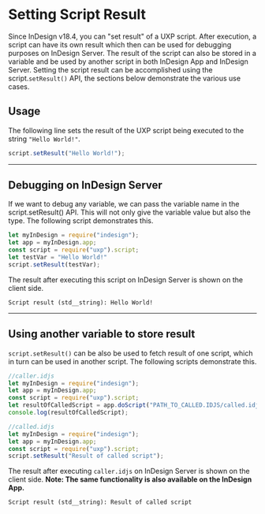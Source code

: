 # Setting Script Result

Since InDesign v18.4, you can "set result" of a UXP script. After execution, a script can have its own result which then can be used for debugging purposes on InDesign Server. The result of the script can also be stored in a variable and be used by another script in both InDesign App and InDesign Server. Setting the script result can be accomplished using the script.`setResult()` API, the sections below demonstrate the various use cases. 

## Usage
The following line sets the result of the UXP script being executed to the string `"Hello World!"`.

```js
script.setResult("Hello World!");
```
---
## Debugging on InDesign Server
If we want to debug any variable, we can pass the variable name in the script.setResult() API. This will not only give the variable value but also the type. The following script demonstrates this. 

```js
let myInDesign = require("indesign");
let app = myInDesign.app;
const script = require("uxp").script;
let testVar = "Hello World!"
script.setResult(testVar);
```
The result after executing this script on InDesign Server is shown on the client side. 

```
Script result (std__string): Hello World!
```

---
## Using another variable to store result
`script.setResult()` can be also be used to fetch result of one script, which in turn can be used in another script. The following scripts demonstrate this.

```js
//caller.idjs
let myInDesign = require("indesign");
let app = myInDesign.app;
const script = require("uxp").script;
let resultOfCalledScript = app.doScript("PATH_TO_CALLED.IDJS/called.idjs", myInDesign.ScriptLanguage.UXPSCRIPT);
console.log(resultOfCalledScript);
```

```js
//called.idjs
let myInDesign = require("indesign");
let app = myInDesign.app;
const script = require("uxp").script;
script.setResult("Result of called script");
```
The result after executing `caller.idjs` on InDesign Server is shown on the client side. **Note: The same functionality is also available on the InDesign App.**

```
Script result (std__string): Result of called script
```